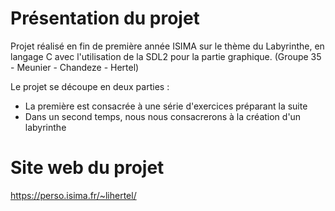 # Présentation du projet 

Projet réalisé en fin de première année ISIMA sur le thème du Labyrinthe, en langage C avec l'utilisation de la SDL2 pour la partie graphique.
(Groupe 35 - Meunier - Chandeze - Hertel)

Le projet se découpe en deux parties : 
- La première est consacrée à une série d'exercices préparant la suite
- Dans un second temps, nous nous consacrerons à la création d'un labyrinthe

# Site web du projet

https://perso.isima.fr/~lihertel/
